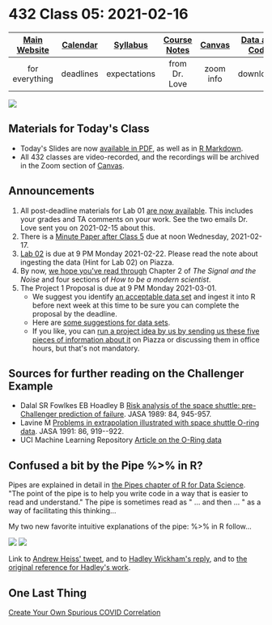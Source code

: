 # 432 Class 05: 2021-02-16

[Main Website](https://thomaselove.github.io/432/) | [Calendar](https://thomaselove.github.io/432/calendar.html) | [Syllabus](https://thomaselove.github.io/432-2021-syllabus/) | [Course Notes](https://thomaselove.github.io/432-notes/) | [Canvas](https://canvas.case.edu) | [Data and Code](https://github.com/THOMASELOVE/432-data) | [Sources](https://github.com/THOMASELOVE/432-2021/edit/master/references) | [Contact Us](https://thomaselove.github.io/432/contact.html)
:-----------: | :--------------: | :----------: | :---------: | :-------------: | :-----------: | :------------: | :-------------:
for everything | deadlines | expectations | from Dr. Love | zoom info | downloads | read/watch | need help?

![](https://github.com/THOMASELOVE/432-2021/blob/master/classes/class05/figures/hudson_tw.png)

## Materials for Today's Class

- Today's Slides are now [available in PDF](https://github.com/THOMASELOVE/432-2021/blob/master/classes/class05/432_2021_slides05.pdf), as well as in [R Markdown](https://github.com/THOMASELOVE/432-2021/blob/master/classes/class05/432_2021_slides05.Rmd).
- All 432 classes are video-recorded, and the recordings will be archived in the Zoom section of [Canvas](https://canvas.case.edu).

## Announcements

1. All post-deadline materials for Lab 01 [are now available](https://github.com/THOMASELOVE/432-2021/blob/master/labs/lab01/README.md#post-deadline-materials). This includes your grades and TA comments on your work. See the two emails Dr. Love sent you on 2021-02-15 about this.
2. There is a [Minute Paper after Class 5](https://github.com/THOMASELOVE/432-2021/tree/master/minutepapers) due at noon Wednesday, 2021-02-17.
3. [Lab 02](https://github.com/THOMASELOVE/432-2021/blob/master/labs/lab02/README.md) is due at 9 PM Monday 2021-02-22. Please read the note about ingesting the data (Hint for Lab 02) on Piazza.
4. By now, [we hope you've read through](https://thomaselove.github.io/432/calendar.html) Chapter 2 of *The Signal and the Noise* and four sections of *How to be a modern scientist*.
5. The Project 1 Proposal is due at 9 PM Monday 2021-03-01. 
    - We suggest you identify [an acceptable data set](https://github.com/THOMASELOVE/432-2021/blob/master/project1/00_project1_general.md#3-what-makes-an-acceptable-data-set) and ingest it into R before next week at this time to be sure you can complete the proposal by the deadline. 
    - Here are [some suggestions for data sets](https://github.com/THOMASELOVE/432-2021/tree/master/project1#need-some-suggestions-for-attractive-data-for-432-projects). 
    - If you like, you can [run a project idea by us by sending us these five pieces of information about it](https://github.com/THOMASELOVE/432-2021/tree/master/project1#running-a-data-set-past-us-for-project-1) on Piazza or discussing them in office hours, but that's not mandatory.

## Sources for further reading on the Challenger Example

- Dalal SR Fowlkes EB Hoadley B [Risk analysis of the space shuttle: pre-Challenger prediction of failure](https://github.com/THOMASELOVE/432-2021/blob/master/references/pdf/Dalal_challenger.pdf). JASA 1989: 84, 945-957.
- Lavine M [Problems in extrapolation illustrated with space shuttle O-ring data](https://www.tandfonline.com/doi/abs/10.1080/01621459.1991.10475132). JASA 1991: 86, 919--922.
- UCI Machine Learning Repository [Article on the O-Ring data](https://archive.ics.uci.edu/ml/datasets/Challenger+USA+Space+Shuttle+O-Ring)
 
## Confused a bit by the Pipe %>% in R?

Pipes are explained in detail in [the Pipes chapter of R for Data Science](https://r4ds.had.co.nz/pipes.html). "The point of the pipe is to help you write code in a way that is easier to read and understand." The pipe is sometimes read as " ... and then ... " as a way of facilitating this thinking...

My two new favorite intuitive explanations of the pipe: %>% in R follow...

![](https://github.com/THOMASELOVE/432-2021/blob/master/classes/class05/figures/pipe_1.png)
![](https://github.com/THOMASELOVE/432-2021/blob/master/classes/class05/figures/pipe_2.png)

Link to [Andrew Heiss' tweet](https://twitter.com/andrewheiss/status/1359583543509348356), and to [Hadley Wickham's reply](https://twitter.com/hadleywickham/status/1359852563726819332), and to [the original reference for Hadley's work](https://www.youtube.com/watch?v=UbxUSsFXYo4).

## One Last Thing

[Create Your Own Spurious COVID Correlation](https://ivelasq.shinyapps.io/SpuriousCOVIDCorrelationCreator/)
